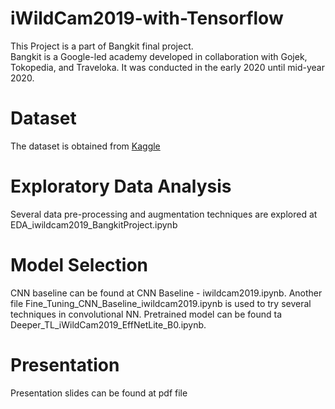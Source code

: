 # iWildCam2019-with-Tensorflow
This Project is a part of Bangkit final project.  
Bangkit is a Google-led academy developed in collaboration with Gojek, Tokopedia, and Traveloka. It was conducted in the early 2020 until mid-year 2020.

# Dataset
The dataset is obtained from [Kaggle]( https://www.kaggle.com/c/iwildcam-2019-fgvc6) 

# Exploratory Data Analysis
Several data pre-processing and augmentation techniques are explored at EDA_iwildcam2019_BangkitProject.ipynb

# Model Selection
CNN baseline can be found at CNN Baseline - iwildcam2019.ipynb. Another file Fine_Tuning_CNN_Baseline_iwildcam2019.ipynb is used to try several techniques in convolutional NN.
Pretrained model can be found ta Deeper_TL_iWildCam2019_EffNetLite_B0.ipynb.

# Presentation
Presentation slides can be found at pdf file
